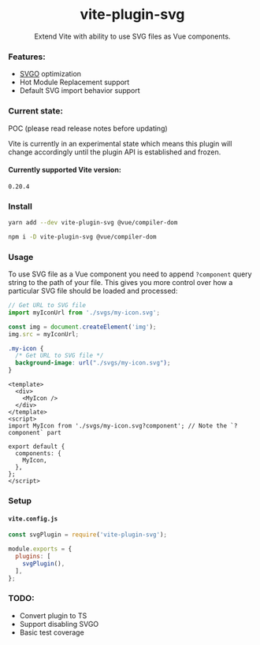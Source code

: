 <h1 align="center">vite-plugin-svg</h1>
<p align="center">Extend Vite with ability to use SVG files as Vue components.</p>

### Features:
- [SVGO](https://github.com/svg/svgo) optimization
- Hot Module Replacement support
- Default SVG import behavior support

### Current state:
POC (please read release notes before updating)

Vite is currently in an experimental state which means this plugin will change accordingly until the plugin API is established and frozen.

#### Currently supported Vite version:

<p><code>0.20.4</code></p>

### Install

```bash
yarn add --dev vite-plugin-svg @vue/compiler-dom

npm i -D vite-plugin-svg @vue/compiler-dom
```

### Usage

To use SVG file as a Vue component you need to append `?component` query string to the path of your file.
This gives you more control over how a particular SVG file should be loaded and processed:

```js
// Get URL to SVG file
import myIconUrl from './svgs/my-icon.svg';

const img = document.createElement('img');
img.src = myIconUrl;
```
```css
.my-icon {
  /* Get URL to SVG file */
  background-image: url("./svgs/my-icon.svg");
}
```
```vue
<template>
  <div>
    <MyIcon />
  </div>
</template>
<script>
import MyIcon from './svgs/my-icon.svg?component'; // Note the `?component` part

export default {
  components: {
    MyIcon,
  },
};
</script>
```

### Setup

#### `vite.config.js`

```js
const svgPlugin = require('vite-plugin-svg');

module.exports = {
  plugins: [
    svgPlugin(),
  ],
};
```

### TODO:
- Convert plugin to TS
- Support disabling SVGO
- Basic test coverage

